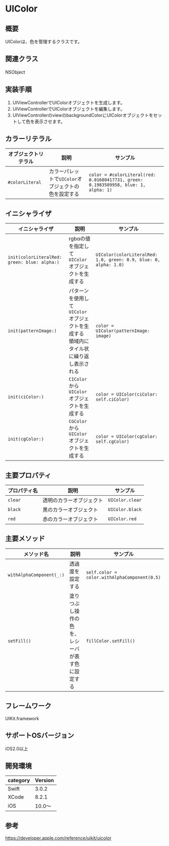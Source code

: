 # UIColor
## 概要
UIColorは、色を管理するクラスです。

## 関連クラス
NSObject
　
## 実装手順
1. UIViewControllerでUIColorオブジェクトを生成します。
4. UIViewControllerでUIColorオブジェクトを編集します。
5. UIViewControllerのviewのbackgroundColorにUIColorオブジェクトをセットして色を表示させます。

## カラーリテラル

|オブジェクトリテラル|説明|サンプル|
|---|---|---|
|`#colorLiteral` | カラーパレットで`UIColor`オブジェクトの色を設定する | `color = #colorLiteral(red: 0.01680417731, green: 0.1983509958, blue: 1, alpha: 1)` |

## イニシャライザ

|イニシャライザ|説明|サンプル|
|---|---|---|
|`init(colorLiteralRed: green: blue: alpha:)`| rgbαの値を指定して`UIColor`オブジェクトを生成する| `UIColor(colorLiteralRed: 1.0, green: 0.9, blue: 0, alpha: 1.0)` |
|`init(patternImage:)` | パターンを使用して`UIColor`オブジェクトを生成する <br> 領域内にタイル状に繰り返し表示される | `color = UIColor(patternImage: image)` |
|`init(ciColor:)` | `CIColor`から`UIColor`オブジェクトを生成する | `color = UIColor(ciColor: self.ciColor)` |
|`init(cgColor:)` | `CGColor`から`UIColor`オブジェクトを生成する | `color = UIColor(cgColor: self.cgColor)` |

## 主要プロパティ

|プロパティ名|説明|サンプル|
|---|---|---|
|`clear` | 透明のカラーオブジェクト | `UIColor.clear` |
|`black` | 黒のカラーオブジェクト| `UIColor.black` |
|`red` | 赤のカラーオブジェクト | `UIColor.red` |

## 主要メソッド

|メソッド名|説明|サンプル|
|---|---|---|
|`withAlphaComponent(_:)` | 透過度を設定する| `self.color = color.withAlphaComponent(0.5)` |
|`setFill()`| 塗りつぶし操作の色を、レシーバが表す色に設定する| `fillColor.setFill()` |

## フレームワーク
UIKit.framework

## サポートOSバージョン
iOS2.0以上

## 開発環境
|category | Version|
|---|---|
| Swift | 3.0.2 |
| XCode | 8.2.1 |
| iOS | 10.0〜 |

## 参考
https://developer.apple.com/reference/uikit/uicolor
